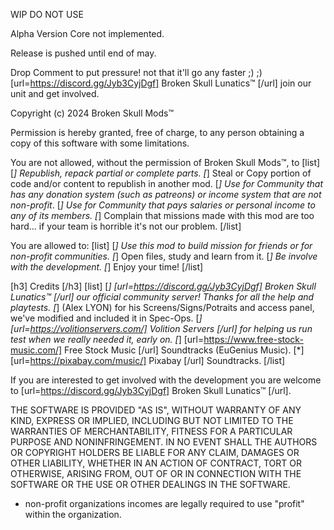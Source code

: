 WIP DO NOT USE

Alpha Version Core not implemented.

Release is pushed until end of may.

Drop Comment to put pressure! not that it'll go any faster ;) ;)
[url=https://discord.gg/Jyb3CyjDgf] Broken Skull Lunatics™ [/url] join our unit and get involved.

Copyright (c) 2024 Broken Skull Mods™

Permission is hereby granted, free of charge, to any person obtaining a copy
of this software with some limitations.

You are not allowed, without the permission of Broken Skull Mods™, to
[list]
    [*] Republish, repack partial or complete parts.
    [*] Steal or Copy portion of code and/or content to republish in another mod.
    [*] Use for Community that has any donation system (such as patreons) or income system that are not non-profit*.
    [*] Use for Community that pays salaries or personal income to any of its members.
    [*] Complain that missions made with this mod are too hard... if your team is horrible it's not our problem.
[/list]
 
You are allowed to:
[list]
    [*] Use this mod to build mission for friends or for non-profit communities.
    [*] Open files, study and learn from it.
    [*] Be involve with the development.
    [*] Enjoy your time!
[/list]



[h3] Credits [/h3]
[list]
    [*] [url=https://discord.gg/Jyb3CyjDgf] Broken Skull Lunatics™ [/url] our official community server! Thanks for all the help and playtests.
    [*] (Alex LYON) for his Screens/Signs/Potraits and access panel, we've modified and included it in Spec-Ops.
    [*] [url=https://volitionservers.com/] Volition Servers [/url] for helping us run test when we really needed it, early on.
    [*] [url=https://www.free-stock-music.com/] Free Stock Music [/url] Soundtracks (EuGenius Music).
    [*] [url=https://pixabay.com/music/] Pixabay [/url] Soundtracks.
[/list]



 
If you are interested to get involved with the development you are welcome to [url=https://discord.gg/Jyb3CyjDgf] Broken Skull Lunatics™ [/url].

THE SOFTWARE IS PROVIDED "AS IS", WITHOUT WARRANTY OF ANY KIND, EXPRESS OR
IMPLIED, INCLUDING BUT NOT LIMITED TO THE WARRANTIES OF MERCHANTABILITY,
FITNESS FOR A PARTICULAR PURPOSE AND NONINFRINGEMENT. IN NO EVENT SHALL THE
AUTHORS OR COPYRIGHT HOLDERS BE LIABLE FOR ANY CLAIM, DAMAGES OR OTHER
LIABILITY, WHETHER IN AN ACTION OF CONTRACT, TORT OR OTHERWISE, ARISING FROM,
OUT OF OR IN CONNECTION WITH THE SOFTWARE OR THE USE OR OTHER DEALINGS IN THE
SOFTWARE.

* non-profit organizations incomes are legally required to use "profit" within the organization.
